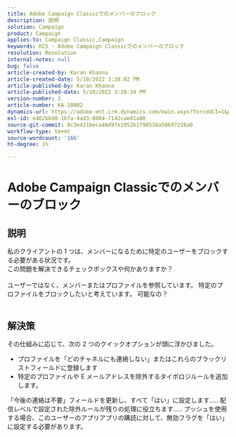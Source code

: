 ```yaml
---
title: Adobe Campaign Classicでのメンバーのブロック
description: 説明
solution: Campaign
product: Campaign
applies-to: Campaign Classic,Campaign
keywords: KCS - Adobe Campaign Classicでのメンバーのブロック
resolution: Resolution
internal-notes: null
bug: false
article-created-by: Karan Khanna
article-created-date: 5/10/2022 3:28:02 PM
article-published-by: Karan Khanna
article-published-date: 5/10/2022 3:28:34 PM
version-number: 2
article-number: KA-18002
dynamics-url: https://adobe-ent.crm.dynamics.com/main.aspx?forceUCI=1&pagetype=entityrecord&etn=knowledgearticle&id=e5fe0dc6-75d0-ec11-a7b5-00224809c556
exl-id: e462bbd8-1b7a-4ad3-8884-7142cae81a00
source-git-commit: 0c3e421beca46d9fe1952b1f98538a50697216a0
workflow-type: tm+mt
source-wordcount: '166'
ht-degree: 1%

---
```


# Adobe Campaign Classicでのメンバーのブロック

## 説明

私のクライアントの 1 つは、メンバーになるために特定のユーザーをブロックする必要がある状況です。
<br>この問題を解決できるチェックボックスや何かありますか？<br><br>ユーザーではなく、メンバーまたはプロファイルを参照しています。 特定のプロファイルをブロックしたいと考えています。 可能なの？
<br> 

## 解決策


その仕組みに応じて、次の 2 つのクイックオプションが頭に浮かびました。

- プロファイルを「どのチャネルにも連絡しない」またはこれらのブラックリストフィールドに登録します
- 特定のプロファイルや E メールアドレスを除外するタイポロジルールを追加します。




「今後の連絡は不要」フィールドを更新し、すべて「はい」に設定します..... 配信レベルで設定された除外ルールが残りの処理に役立ちます..... プッシュを使用する場合、このユーザーのアプリアプリの購読に対して、無効フラグを「はい」に設定する必要があります。
